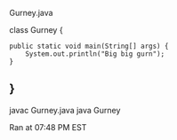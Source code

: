 Gurney.java

class Gurney {

    public static void main(String[] args) {
        System.out.println("Big big gurn");
    }
    
}
----------
javac Gurney.java
java Gurney

Ran at 07:48 PM EST